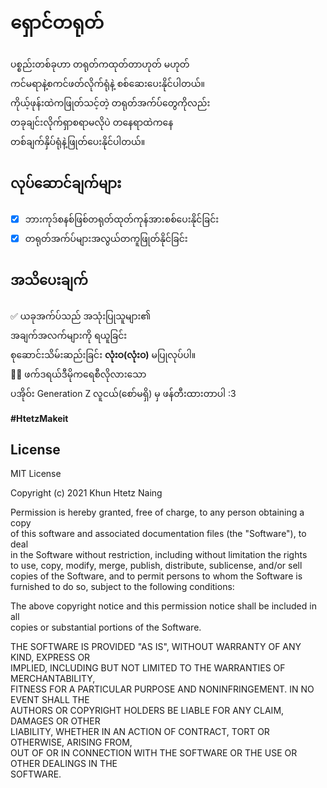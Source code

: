 
# ရှောင်တရုတ်  
  
ပစ္စည်းတစ်ခုဟာ တရုတ်ကထုတ်တာဟုတ် မဟုတ်  
ကင်မရာနဲ့စကင်ဖတ်လိုက်ရုံနဲ့ စစ်ဆေးပေးနိုင်ပါတယ်။  
ကိုယ့်ဖုန်းထဲကဖြုတ်သင့်တဲ့ တရုတ်အက်ပ်တွေကိုလည်း  
တခုချင်းလိုက်ရှာစရာမလိုပဲ တနေရာထဲကနေ  
တစ်ချက်နှိပ်ရုံနဲ့ဖြုတ်ပေးနိုင်ပါတယ်။  
  
## လုပ်ဆောင်ချက်များ  
  
 - [x] ဘားကုဒ်စနစ်ဖြစ်တရုတ်ထုတ်ကုန်အားစစ်ပေးနိုင်ခြင်း  
 - [x] တရုတ်အက်ပ်များအလွယ်တကူဖြုတ်နိုင်ခြင်း  
  
## အသိပေးချက်  
  
✅ ယခုအက်ပ်သည် အသုံးပြုသူများ၏  
အချက်အလက်များကို ရယူခြင်း  
စုဆောင်းသိမ်းဆည်းခြင်း **လုံးဝ(လုံးဝ)** မပြုလုပ်ပါ။  
🙆‍♂️ ဖက်ဒရယ်ဒီမိုကရေစီလိုလားသော  
ပအိုဝ်း Generation Z လူငယ်(စော်မရှိ) မှ ဖန်တီးထားတာပါ :3  
  
**#HtetzMakeit**  
  

## License

MIT License  
  
Copyright (c) 2021 Khun Htetz Naing  
  
Permission is hereby granted, free of charge, to any person obtaining a copy  
of this software and associated documentation files (the "Software"), to deal  
in the Software without restriction, including without limitation the rights  
to use, copy, modify, merge, publish, distribute, sublicense, and/or sell  
copies of the Software, and to permit persons to whom the Software is  
furnished to do so, subject to the following conditions:  
  
The above copyright notice and this permission notice shall be included in all  
copies or substantial portions of the Software.  
  
THE SOFTWARE IS PROVIDED "AS IS", WITHOUT WARRANTY OF ANY KIND, EXPRESS OR  
IMPLIED, INCLUDING BUT NOT LIMITED TO THE WARRANTIES OF MERCHANTABILITY,  
FITNESS FOR A PARTICULAR PURPOSE AND NONINFRINGEMENT. IN NO EVENT SHALL THE  
AUTHORS OR COPYRIGHT HOLDERS BE LIABLE FOR ANY CLAIM, DAMAGES OR OTHER  
LIABILITY, WHETHER IN AN ACTION OF CONTRACT, TORT OR OTHERWISE, ARISING FROM,  
OUT OF OR IN CONNECTION WITH THE SOFTWARE OR THE USE OR OTHER DEALINGS IN THE  
SOFTWARE.
